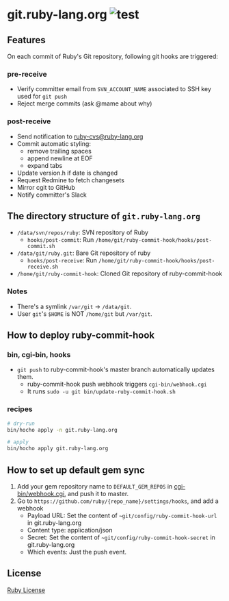 # git.ruby-lang.org ![test](https://github.com/ruby/git.ruby-lang.org/workflows/test/badge.svg)

## Features

On each commit of Ruby's Git repository, following git hooks are triggered:

### pre-receive

* Verify committer email from `SVN_ACCOUNT_NAME` associated to SSH key used for `git push`
* Reject merge commits (ask @mame about why)

### post-receive

* Send notification to ruby-cvs@ruby-lang.org
* Commit automatic styling:
  * remove trailing spaces
  * append newline at EOF
  * expand tabs
* Update version.h if date is changed
* Request Redmine to fetch changesets
* Mirror cgit to GitHub
* Notify committer's Slack

## The directory structure of `git.ruby-lang.org`

* `/data/svn/repos/ruby`: SVN repository of Ruby
  * `hooks/post-commit`: Run `/home/git/ruby-commit-hook/hooks/post-commit.sh`
* `/data/git/ruby.git`: Bare Git repository of ruby
  * `hooks/post-receive`: Run `/home/git/ruby-commit-hook/hooks/post-receive.sh`
* `/home/git/ruby-commit-hook`: Cloned Git repository of ruby-commit-hook

### Notes

* There's a symlink `/var/git` -> `/data/git`.
* User `git`'s `$HOME` is NOT `/home/git` but `/var/git`.

## How to deploy ruby-commit-hook
### bin, cgi-bin, hooks
* `git push` to ruby-commit-hook's master branch automatically updates them.
  * ruby-commit-hook push webhook triggers `cgi-bin/webhook.cgi`
  * It runs `sudo -u git bin/update-ruby-commit-hook.sh`

### recipes

```bash
# dry-run
bin/hocho apply -n git.ruby-lang.org

# apply
bin/hocho apply git.ruby-lang.org
```

## How to set up default gem sync

1. Add your gem repository name to `DEFAULT_GEM_REPOS` in [cgi-bin/webhook.cgi](./cgi-bin/webhook.cgi), and push it to master.
2. Go to `https://github.com/ruby/{repo_name}/settings/hooks`, and add a webhook
     * Payload URL: Set the content of `~git/config/ruby-commit-hook-url` in git.ruby-lang.org
     * Content type: application/json
     * Secret: Set the content of `~git/config/ruby-commit-hook-secret` in git.ruby-lang.org
     * Which events: Just the push event.

## License

[Ruby License](./license.txt)
